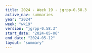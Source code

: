 ```yaml
---
title: 2024 - Week 19 - jgrpp-0.58.3
active_nav: summaries
year: "2024"
week: "wk19"
version: "jgrpp-0.58.3"
start_date: "2024-05-06"
end_date: "2024-05-12"
layout: "summary"
---
```

